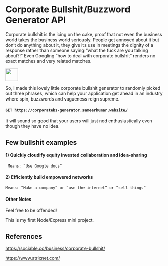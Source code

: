 # Corporate Bullshit/Buzzword Generator API

Corporate bullshit is the icing on the cake, proof that not even the business world takes the business world seriously. People get annoyed about it but don’t do anything about it, they give its use in meetings the dignity of a response rather than someone saying “what the fuck are you talking about?!” Even Googling “how to deal with corporate bullshit” renders no exact matches and very related matches. 

<img src="https://i.giphy.com/r1HGFou3mUwMw.gif" width="40" height="40" />



So, I made this lovely little corporate bullshit generator to randomly picked out three phrases, which can help your application get ahead in an industry where spin, buzzwords and vagueness reign supreme.
 
 #### ```GET https://corporatebs-generator.sameerkumar.website/```
 
 It will sound so good that your users will just nod enthusiastically even though they have no idea.

## Few bullshit examples

#### 1) Quickly cloudify equity invested collaboration and idea-sharing
``` Means: “Use Google docs”```

#### 2) Efficiently build empowered networks
```Means: “Make a company” or “use the internet” or “sell things”```





#### Other Notes
Feel free to be offended!

This is my first Node/Express mini project.


## References
https://sociable.co/business/corporate-bullshit/

https://www.atrixnet.com/
